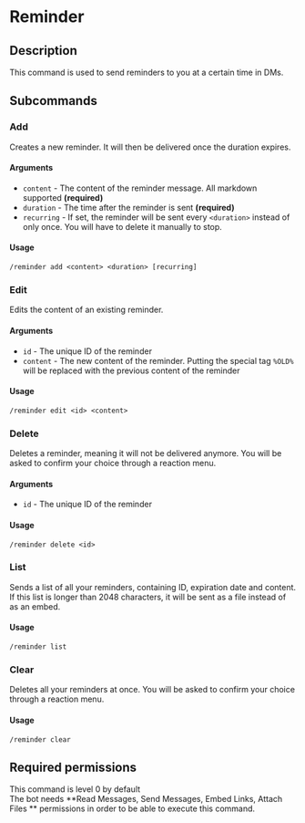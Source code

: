 # Reminder

## Description

This command is used to send reminders to you at a certain time in DMs.

## Subcommands

### Add

Creates a new reminder. It will then be delivered once the duration expires.

#### Arguments

* `content` - The content of the reminder message. All markdown supported **(required)**
* `duration` - The time after the reminder is sent **(required)**
* `recurring` - If set, the reminder will be sent every `<duration>` instead of only once. You will have to delete it manually to stop.

#### Usage

```
/reminder add <content> <duration> [recurring]
```

### Edit

Edits the content of an existing reminder.

#### Arguments

* `id` - The unique ID of the reminder
* `content` - The new content of the reminder. Putting the special tag `%OLD%` will be replaced with the previous content of the reminder

#### Usage

```
/reminder edit <id> <content>
```

### Delete

Deletes a reminder, meaning it will not be delivered anymore. You will be asked to confirm your choice through a reaction menu.

#### Arguments

* `id` - The unique ID of the reminder

#### Usage

```
/reminder delete <id>
```

### List

Sends a list of all your reminders, containing ID, expiration date and content. If this list is longer than 2048 characters, it will be sent as a file instead of as an embed.

#### Usage

```
/reminder list
```

### Clear

Deletes all your reminders at once. You will be asked to confirm your choice through a reaction menu.

#### Usage

```
/reminder clear
```

## Required permissions

This command is level 0 by default\
The bot needs **Read Messages, Send Messages, Embed Links, Attach Files ** permissions in order to be able to execute this command.
